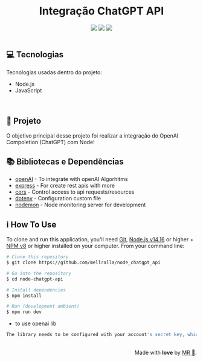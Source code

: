 <h1 align=center> Integração ChatGPT API</h1>

<!---Esses são exemplos. Veja https://shields.io para outras pessoas ou para personalizar este conjunto de escudos. Você pode querer incluir dependências, status do projeto e informações de licença aqui

https://simpleicons.org ICONS--->

<div align=center>
<img src="https://img.shields.io/github/repo-size/mellralla/node_chatgpt_api?color=ffa6d2&label=general%20size&logo=github&logoColor=ffa6d2&style=for-the-badge"/>
<img src="https://img.shields.io/github/languages/count/mellralla/node_chatgpt_api?&logo=academia&logoColor=ffa6d2&color=ffa6d2&label=LANGUAGES&style=for-the-badge"/>
<img src="https://img.shields.io/github/directory-file-count/mellralla/node_chatgpt_api?&logo=onlyoffice&logoColor=ffa6d2&color=ffa6d2&label=Files&style=for-the-badge"/>
</div>

<br>

## 💻 Tecnologias

Tecnologias usadas dentro do projeto:

- Node.js
- JavaScript

<br>

## 📖 Projeto

O objetivo principal desse projeto foi realizar a integração do OpenAI Compoletion (ChatGPT) com Node!

## 📚 Bibliotecas e Dependências

- [openAI](https://npmjs.com/package/openai) - To integrate with openAI Algorhitms
- [express](https://.npmjs.com/package/express) - For create rest apis with more
- [cors](https://.npmjs.com/package/cors) - Control access to api requests/resources
- [dotenv](https://.npmjs.com/package/dotenv) - Configuration custom file
- [nodemon](https://.npmjs.com/package/nodemon) - Node monitoring server for development

## :information_source: How To Use

To clone and run this application, you'll need [Git](https://git-scm.com), [Node.js v14.16](https://nodejs.org/en/) or higher + [NPM v8](https://nodejs.org/en/) or higher installed on your computer. From your command line:

```bash
# Clone this repository
$ git clone https://github.com/mellralla/node_chatgpt_api

# Go into the repository
$ cd node-chatgpt-api

# Install dependencies
$ npm install

# Run (development ambient)
$ npm run dev
```
* to use openai lib
```bash
The library needs to be configured with your account's secret key, which is available on the website. Setting API key as an environment variable in .env. before run
```
<br>

<div align="right">Made with <strong>love</strong> by <a href="https://github.com/mellralla">MR 🌸</a>.</div>
